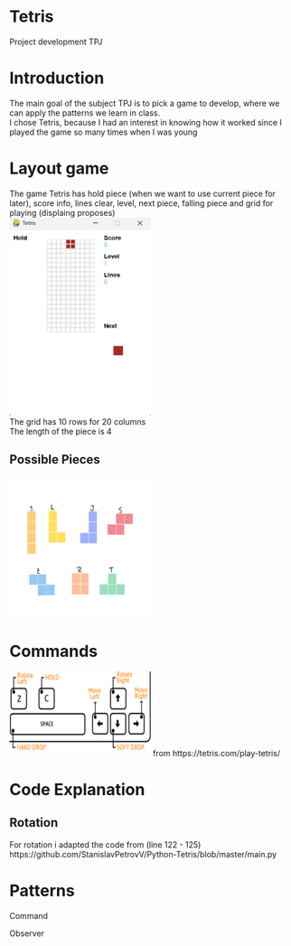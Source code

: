 <h1>Tetris</h1>
Project development TPJ 

<h1>Introduction</h1>
The main goal of the subject TPJ is to pick a game to develop, where we can apply the patterns we learn in class. <br>
I chose Tetris, because I had an interest in knowing how it worked since I played the game so many times when I was young

<h1>Layout game</h1>
The game Tetris has hold piece (when we want to use current piece for later), score info, lines clear, level, next piece, falling piece and grid for playing (displaing proposes) <br>
<img src="./layout.png" width="250" height="350">  <br>
The grid has 10 rows for 20 columns <br>
The length of the piece is 4 <br>

<h2>Possible Pieces</h2>
<img src="./pieces.png" width="250" height="250">


<h1>Commands</h1>
<img src="./commands.png" width="250" height="150">
from https://tetris.com/play-tetris/

<h1>Code Explanation</h1>
<h2>Rotation</h2>
For rotation i adapted the code from (line 122 - 125)
https://github.com/StanislavPetrovV/Python-Tetris/blob/master/main.py

<h1>Patterns</h1>
<p>Command</p>
<p>Observer</p>
